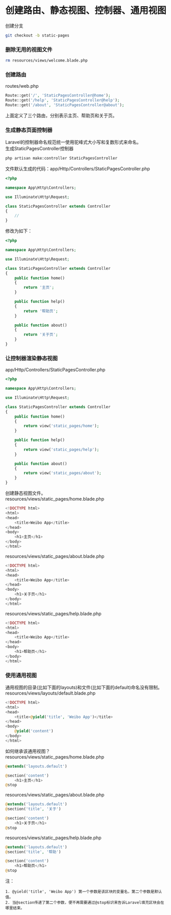 # 创建路由、静态视图、控制器、通用视图

创建分支
```bash
git checkout -b static-pages
```

### 删除无用的视图文件
```bash
rm resources/views/welcome.blade.php
```

### 创建路由
routes/web.php
```php
Route::get('/', 'StaticPagesController@home');
Route::get('/help', 'StaticPagesController@help');
Route::get('/about', 'StaticPagesController@about');
```
上面定义了三个路由，分别表示主页、帮助页和关于页。

### 生成静态页面控制器
Laravel的控制器命名规范统一使用驼峰式大小写和复数形式来命名。  
生成StaticPagesController控制器
```bash
php artisan make:controller StaticPagesController
```
文件默认生成的代码：app/Http/Controllers/StaticPagesController.php
```php
<?php

namespace App\Http\Controllers;

use Illuminate\Http\Request;

class StaticPagesController extends Controller
{
    //
}
```
修改为如下：
```php
<?php

namespace App\Http\Controllers;

use Illuminate\Http\Request;

class StaticPagesController extends Controller
{
    public function home()
    {
        return '主页';
    }

    public function help()
    {
        return '帮助页';
    }

    public function about()
    {
        return '关于页';
    }
}
```

### 让控制器渲染静态视图
app/Http/Controllers/StaticPagesController.php
```php
<?php

namespace App\Http\Controllers;

use Illuminate\Http\Request;

class StaticPagesController extends Controller
{
    public function home()
    {
        return view('static_pages/home');
    }

    public function help()
    {
        return view('static_pages/help');
    }

    public function about()
    {
        return view('static_pages/about');
    }
}
```
创建静态视图文件。  
resources/views/static_pages/home.blade.php
```php
<!DOCTYPE html>
<html>
<head>
    <title>Weibo App</title>
</head>
<body>
    <h1>主页</h1>
</body>
</html>
```
resources/views/static_pages/about.blade.php
```php
<!DOCTYPE html>
<html>
<head>
    <title>Weibo App</title>
</head>
<body>
    <h1>关于页</h1>
</body>
</html>
```
resources/views/static_pages/help.blade.php
```php
<!DOCTYPE html>
<html>
<head>
    <title>Weibo App</title>
</head>
<body>
    <h1>帮助页</h1>
</body>
</html>
```

### 使用通用视图
通用视图的目录(比如下面的layouts)和文件(比如下面的default)命名没有限制。  
resources/views/layouts/default.blade.php
```php
<!DOCTYPE html>
<html>
<head>
    <title>@yield('title', 'Weibo App')</title>
</head>
<body>
    @yield('content')
</body>
</html>
```
如何继承该通用视图？  
resources/views/static_pages/home.blade.php
```php
@extends('layouts.default')

@section('content')
    <h1>主页</h1>
@stop
```
resources/views/static_pages/about.blade.php
```php
@extends('layouts.default')
@section('title', '关于')

@section('content')
    <h1>关于页</h1>
@stop
```
resources/views/static_pages/help.blade.php
```php
@extends('layouts.default')
@section('title', '帮助')

@section('content')
    <h1>帮助页</h1>
@stop
```
注：
```
1. @yield('title', 'Weibo App') 第一个参数是该区块的变量名，第二个参数是默认值。
2. 当@section传递了第二个参数，便不再需要通过@stop标识来告诉Laravel填充区块会在哪里结束。
```